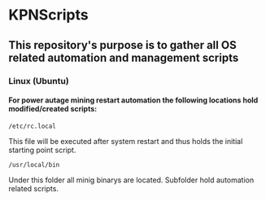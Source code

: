 # KPNScripts

## This repository's purpose is to gather all OS related automation and management scripts

### Linux (Ubuntu)

#### For power autage mining restart automation the following locations hold modified/created scripts:

```
/etc/rc.local
```
This file will be executed after system restart and thus holds the initial starting point script.

```
/usr/local/bin
```
Under this folder all minig binarys are located. Subfolder hold automation related scripts.

